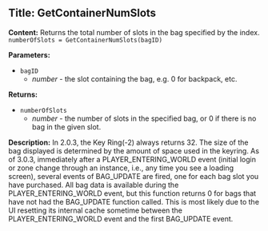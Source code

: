 ## Title: GetContainerNumSlots

**Content:**
Returns the total number of slots in the bag specified by the index.
`numberOfSlots = GetContainerNumSlots(bagID)`

**Parameters:**
- `bagID`
  - *number* - the slot containing the bag, e.g. 0 for backpack, etc.

**Returns:**
- `numberOfSlots`
  - *number* - the number of slots in the specified bag, or 0 if there is no bag in the given slot.

**Description:**
In 2.0.3, the Key Ring(-2) always returns 32. The size of the bag displayed is determined by the amount of space used in the keyring.
As of 3.0.3, immediately after a PLAYER_ENTERING_WORLD event (initial login or zone change through an instance, i.e., any time you see a loading screen), several events of BAG_UPDATE are fired, one for each bag slot you have purchased. All bag data is available during the PLAYER_ENTERING_WORLD event, but this function returns 0 for bags that have not had the BAG_UPDATE function called. This is most likely due to the UI resetting its internal cache sometime between the PLAYER_ENTERING_WORLD event and the first BAG_UPDATE event.